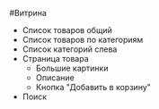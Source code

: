 #Витрина

  * Список товаров общий
  * Список товаров по категориям
  * Список категорий слева
  * Страница товара
    * Большие картинки
    * Описание
    * Кнопка "Добавить в корзину"
  * Поиск